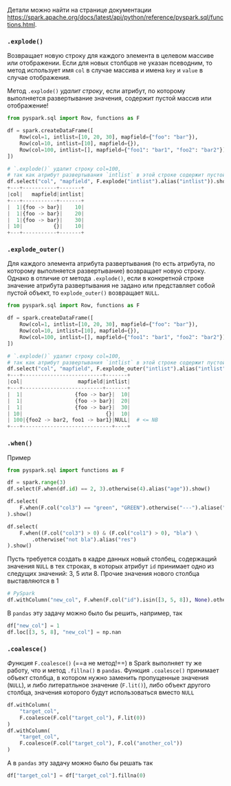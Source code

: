 Детали можно найти на странице документации https://spark.apache.org/docs/latest/api/python/reference/pyspark.sql/functions.html.  
### `.explode()`

Возвращает новую строку для каждого элемента в целевом массиве или отображении. Если для новых столбцов не указан псеводним, то метод использует имя `col` в случае массива и имена `key` и `value` в случае отображения.

Метод `.explode()` _удалит строку_, если атрибут, по которому выполняется развертывание значения, содержит пустой массив или отображение!

```python
from pyspark.sql import Row, functions as F

df = spark.createDataFrame([
    Row(col=1, intlist=[10, 20, 30], mapfield={"foo": "bar"}),
    Row(col=10, intlist=[10], mapfield={}),
    Row(col=100, intlist=[], mapfield={"foo1": "bar1", "foo2": "bar2"}),
])

# `.explode()` удалит строку col=100,
# так как атрибут развертывания `intlist` в этой строке содержит пустой массив
df.select("col", "mapfield", F.explode("intlist").alias("intlist")).show()
+---+-----------+-------+
|col|   mapfield|intlist|
+---+-----------+-------+
|  1|{foo -> bar}|    10|
|  1|{foo -> bar}|    20|
|  1|{foo -> bar}|    30|
| 10|          {}|    10|
+---+-----------+-------+
```

### `.explode_outer()`

Для каждого элемента атрибута развертывания (то есть атрибута, по которому выполняется развертывание) возвращает новую строку. Однако в отличие от метода `.explode()`, если в конкретной строке значение атрибута развертывания не задано или представляет собой пустой объект, то `explode_outer()` возвращает `NULL`.

```python
from pyspark.sql import Row, functions as F

df = spark.createDataFrame([
    Row(col=1, intlist=[10, 20, 30], mapfield={"foo": "bar"}),
    Row(col=10, intlist=[10], mapfield={}),
    Row(col=100, intlist=[], mapfield={"foo1": "bar1", "foo2": "bar2"}),
])

# `.explode()` удалит строку col=100,
# так как атрибут развертывания `intlist` в этой строке содержит пустой массив
df.select("col", "mapfield", F.explode_outer("intlist").alias("intlist")).show()
+---+--------------------------+-------+
|col|                  mapfield|intlist|
+---+--------------------------+-------+
|  1|                 {foo -> bar}|  10|
|  1|                 {foo -> bar}|  20|
|  1|                 {foo -> bar}|  30|
| 10|                           {}|  10|
| 100|{foo2 -> bar2, foo1 -> bar1}|NULL|  # <= NB
+---+-----------------------------+----+
```

### `.when()`

Пример
```python
from pyspark.sql import functions as F

df = spark.range(3)
df.select(F.when(df.id) == 2, 3).otherwise(4).alias("age")).show()

df.select(
	F.when(F.col("col3") == "green", "GREEN").otherwise("---").aliase("result")
).show()

df.select(
	F.when((F.col("col3") > 0) & (F.col("col1") > 0), "bla") \
	    .otherwise("not bla").alias("res")
).show()
```

Пусть требуется создать в кадре данных новый столбец, содержащий значения `NULL` в тех строках, в которых атрибут `id` принимает одно из следущих значений: 3, 5 или 8. Прочие значения нового столбца выставляются в 1
```python
# PySpark
df.withColumn("new_col", F.when(F.col("id").isin([3, 5, 8]), None).otherwise(F.lit(1)))
```

В `pandas` эту задачу можно было бы решить, например, так
```python
df["new_col"] = 1
df.loc[[3, 5, 8], "new_col"] = np.nan
```
### `.coalesce()`

_Функция_ `F.coalesce()` (==а не метод!==) в Spark выполняет ту же работу, что и метод `.fillna()` в `pandas`. Функция `.coalesce()` принимает объект столбца, в котором нужно заменить пропущенные значения (`NULL`), и либо литератльное значение (`F.lit()`), либо объект другого столбца, значения которого будут использоваться вместо `NULL`
```python
df.withColumn(
	"target_col",
	F.coalesce(F.col("target_col"), F.lit(0))
)
df.withColumn(
	"target_col",
	F.coalesce(F.col("target_col"), F.col("another_col"))
)
```

А в `pandas` эту задачу можно было бы решать так
```python
df["target_col"] = df["target_col"].fillna(0)
```